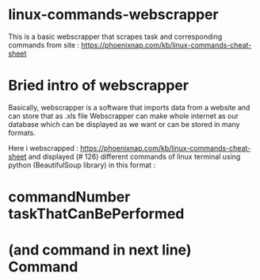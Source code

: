 # linux-commands-webscrapper
This is a basic webscrapper that scrapes task and corresponding commands from site : https://phoenixnap.com/kb/linux-commands-cheat-sheet

# Bried intro of webscrapper
Basically, webscrapper is a software that imports data from a website and can store that as .xls file
Webscrapper can make whole internet as our database which can be displayed as we want or can be stored in many formats.

Here i webscrapped : https://phoenixnap.com/kb/linux-commands-cheat-sheet and displayed (# 126) different commands of linux terminal using python (BeautifulSoup library) in this format :

# commandNumber taskThatCanBePerformed
# (and command in next line) Command
